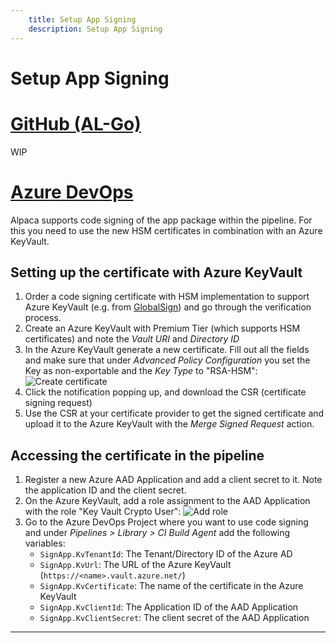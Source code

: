 ```yaml
---
    title: Setup App Signing
    description: Setup App Signing
---
```


# Setup App Signing

# [**GitHub (AL-Go)**](#tab/github)
WIP

# [**Azure DevOps**](#tab/azdevops)

Alpaca supports code signing of the app package within the pipeline. For this you need to use the new HSM certificates in combination with an Azure KeyVault.


## Setting up the certificate with Azure KeyVault
1. Order a code signing certificate with HSM implementation to support Azure KeyVault (e.g. from [GlobalSign](https://support.globalsign.com/digital-certificates/digital-certificates-life-cycle/how-order-new-client-certificate)) and go through the verification process.
1. Create an Azure KeyVault with Premium Tier (which supports HSM certificates) and note the *Vault URI* and *Directory ID*
1. In the Azure KeyVault generate a new certificate. Fill out all the fields and make sure that under *Advanced Policy Configuration* you set the Key as non-exportable and the *Key Type* to "RSA-HSM":
    ![Create certificate](../media/pipelines/code-signing-create.png)
1. Click the notification popping up, and download the CSR (certificate signing request)
1. Use the CSR at your certificate provider to get the signed certificate and upload it to the Azure KeyVault with the *Merge Signed Request* action.

## Accessing the certificate in the pipeline

1. Register a new Azure AAD Application and add a client secret to it. Note the application ID and the client secret.
1. On the Azure KeyVault, add a role assignment to the AAD Application with the role "Key Vault Crypto User": 
    ![Add role](../media/pipelines/code-signing-role.png)
1. Go to the Azure DevOps Project where you want to use code signing and under *Pipelines > Library > CI Build Agent* add the following variables:
    - `SignApp.KvTenantId`: The Tenant/Directory ID of the Azure AD
    - `SignApp.KvUrl`: The URL of the Azure KeyVault (`https://<name>.vault.azure.net/`)
    - `SignApp.KvCertificate`: The name of the certificate in the Azure KeyVault
    - `SignApp.KvClientId`: The Application ID of the AAD Application
    - `SignApp.KvClientSecret`: The client secret of the AAD Application

---